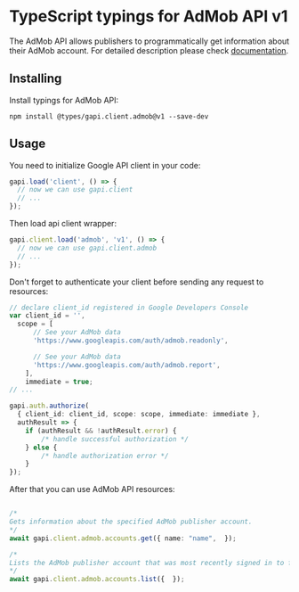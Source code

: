 # TypeScript typings for AdMob API v1

The AdMob API allows publishers to programmatically get information about their AdMob account. 
For detailed description please check [documentation](https://developers.google.com/admob/api/).

## Installing

Install typings for AdMob API:

```
npm install @types/gapi.client.admob@v1 --save-dev
```

## Usage

You need to initialize Google API client in your code:

```typescript
gapi.load('client', () => {
  // now we can use gapi.client
  // ...
});
```

Then load api client wrapper:

```typescript
gapi.client.load('admob', 'v1', () => {
  // now we can use gapi.client.admob
  // ...
});
```

Don't forget to authenticate your client before sending any request to resources:

```typescript
// declare client_id registered in Google Developers Console
var client_id = '',
  scope = [ 
      // See your AdMob data
      'https://www.googleapis.com/auth/admob.readonly',

      // See your AdMob data
      'https://www.googleapis.com/auth/admob.report',
    ],
    immediate = true;
// ...

gapi.auth.authorize(
  { client_id: client_id, scope: scope, immediate: immediate },
  authResult => {
    if (authResult && !authResult.error) {
        /* handle successful authorization */
    } else {
        /* handle authorization error */
    }
});
```

After that you can use AdMob API resources:

```typescript

/*
Gets information about the specified AdMob publisher account.
*/
await gapi.client.admob.accounts.get({ name: "name",  });

/*
Lists the AdMob publisher account that was most recently signed in to from the AdMob UI. For more information, see https://support.google.com/admob/answer/10243672.
*/
await gapi.client.admob.accounts.list({  });
```
